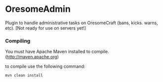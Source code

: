 OresomeAdmin
============

Plugin to handle administrative tasks on OresomeCraft (bans, kicks. warns, etc). [Not ready for use on servers yet!]

### Compiling
You must have Apache Maven installed to compile. (http://maven.apache.org)

to compile use the following command:

```mvn clean install```
